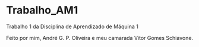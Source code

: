 # Trabalho_AM1
Trabalho 1 da Disciplina de Aprendizado de Máquina 1

Feito por mim, André G. P. Oliveira e meu camarada Vitor Gomes Schiavone.
